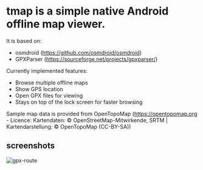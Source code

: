 # tmap is a simple native Android offline map viewer.

It is based on:
- osmdroid (https://github.com/osmdroid/osmdroid)
- GPXParser (https://sourceforge.net/projects/gpxparser/)

Currently implemented features:
- Browse multiple offline maps
- Show GPS location
- Open GPX files for viewing
- Stays on top of the lock screen for faster browsing

Sample map data is provided from OpenTopoMap (https://opentopomap.org - Licence: Kartendaten: © OpenStreetMap-Mitwirkende, SRTM | Kartendarstellung: © OpenTopoMap (CC-BY-SA))

## screenshots
![gpx-route](https://github.com/tmartik/tmap/assets/143321631/57ffb7c7-58d2-499d-a21e-5238d15fcd7b)

